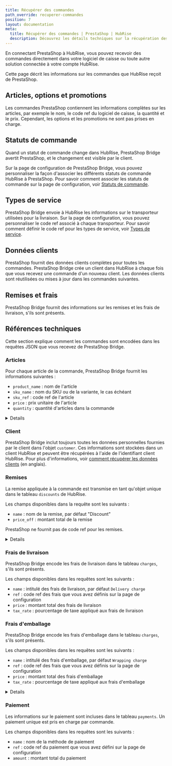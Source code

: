 ```yaml
---
title: Récupérer des commandes
path_override: recuperer-commandes
position: 7
layout: documentation
meta:
  title: Récupérer des commandes | PrestaShop | HubRise
  description: Découvrez les détails techniques sur la récupération des commandes de PrestaShop à HubRise, et quels champs sont transmis ou non.
---
```


En connectant PrestaShop à HubRise, vous pouvez recevoir des commandes directement dans votre logiciel de caisse ou toute autre solution connectée à votre compte HubRise.

Cette page décrit les informations sur les commandes que HubRise reçoit de PrestaShop.

## Articles, options et promotions

Les commandes PrestaShop contiennent les informations complètes sur les articles, par exemple le nom, le code ref du logiciel de caisse, la quantité et le prix. Cependant, les options et les promotions ne sont pas prises en charge.

## Statuts de commande

Quand un statut de commande change dans HubRise, PrestaShop Bridge avertit PrestaShop, et le changement est visible par le client.

Sur la page de configuration de PrestaShop Bridge, vous pouvez personnaliser la façon d'associer les différents statuts de commande HubRise à PrestaShop. Pour savoir comment associer les statuts de commande sur la page de configuration, voir [Statuts de commande](/apps/prestashop/configuration#order-statuses).

## Types de service

PrestaShop Bridge envoie à HubRise les informations sur le transporteur utilisées pour la livraison. Sur la page de configuration, vous pouvez personnaliser le code ref associé à chaque transporteur. Pour savoir comment définir le code ref pour les types de service, voir [Types de service](/apps/prestashop/configuration#service-types).

## Données clients

PrestaShop fournit des données clients complètes pour toutes les commandes. PrestaShop Bridge crée un client dans HubRise à chaque fois que vous recevez une commande d'un nouveau client. Les données clients sont réutilisées ou mises à jour dans les commandes suivantes.

## Remises et frais

PrestaShop Bridge fournit des informations sur les remises et les frais de livraison, s'ils sont présents.

## Références techniques

Cette section explique comment les commandes sont encodées dans les requêtes JSON que vous recevez de PrestaShop Bridge.

### Articles

Pour chaque article de la commande, PrestaShop Bridge fournit les informations suivantes :

- `product_name` : nom de l'article
- `sku_name` : nom du SKU ou de la variante, le cas échéant
- `sku_ref` : code ref de l'article
- `price` : prix unitaire de l'article
- `quantity` : quantité d'articles dans la commande

<details>

Voici un exemple de requête contenant un article unique.

```json
"items": [
  {
    "product_name": "Eiernoedels",
    "sku_ref": "1",
    "price": "4,50 EUR",
    "quantity": "1",
  }
]
```

</details>

### Client

PrestaShop Bridge inclut toujours toutes les données personnelles fournies par le client dans l'objet `customer`. Ces informations sont stockées dans un client HubRise et peuvent être récupérées à l'aide de l'identifiant client HubRise. Pour plus d'informations, voir [comment récupérer les données clients](/developers/api/customers#retrieve-customer) (en anglais).

### Remises

La remise appliquée à la commande est transmise en tant qu'objet unique dans le tableau `discounts` de HubRise.

Les champs disponibles dans la requête sont les suivants :

- `name` : nom de la remise, par défaut "Discount"
- `price_off` : montant total de la remise

PrestaShop ne fournit pas de code ref pour les remises.

<details>

Voici un exemple de requête pour les remises.

```json
"discounts": [
  {
    "name": "Discount",
",
    "price_off": "0,50 EUR"
  }
]
```

</details>

### Frais de livraison

PrestaShop Bridge encode les frais de livraison dans le tableau `charges`, s'ils sont présents.

Les champs disponibles dans les requêtes sont les suivants :

- `name` : intitulé des frais de livraison, par défaut `Delivery charge`
- `ref` : code ref des frais que vous avez définis sur la page de configuration
- `price` : montant total des frais de livraison
- `tax_rate` : pourcentage de taxe appliqué aux frais de livraison

### Frais d'emballage

PrestaShop Bridge encode les frais d'emballage dans le tableau `charges`, s'ils sont présents.

Les champs disponibles dans les requêtes sont les suivants :

- `name` : intitulé des frais d'emballage, par défaut `Wrapping charge`
- `ref` : code ref des frais que vous avez définis sur la page de configuration
- `price` : montant total des frais d'emballage
- `tax_rate` : pourcentage de taxe appliqué aux frais d'emballage

<details>

Voici un exemple de requête pour les frais.

```json
"charges": [
  {
    "name": "Delivery charge",
    "price": "1,50 EUR",
    "ref": "DELCH",
    "tax_rate": 4
  },
  {
    "name": "Wrapping charge",
    "price": "0,50 EUR",
    "ref": "WRAPCH",
    "tax_rate": 4
  }
]
```

</details>

### Paiement

Les informations sur le paiement sont incluses dans le tableau `payments`. Un paiement unique est pris en charge par commande.

Les champs disponibles dans les requêtes sont les suivants :

- `name` : nom de la méthode de paiement
- `ref` : code ref du paiement que vous avez défini sur la page de configuration
- `amount` : montant total du paiement
